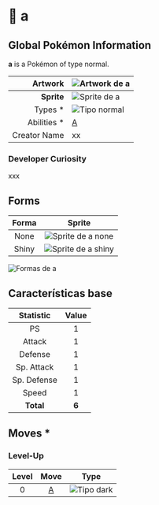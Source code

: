# 🧬 a

## Global Pokémon Information

**a** is a Pokémon of type normal.

| **Artwork** | ![Artwork de a](../../images/pokemon/temporada-1/a.png) |
|---:|---|
| **Sprite** | ![Sprite de a](../../images/pokemon/temporada-1/a-sprite.png) |
|  Types * | ![Tipo normal](../../images/pokemon/tipos/tipo_normal.png) |
|  Abilities * | [A](https://www.wikidex.net/wiki/A) |
| Creator Name | xx |

### Developer Curiosity
xxx

## Forms

| Forma | Sprite |
|:---:|:---:|
| None | ![Sprite de a none](../../images/pokemon/temporada-1/a-sprite-none.png) |
| Shiny | ![Sprite de a shiny](../../images/pokemon/temporada-1/a-sprite-shiny.png) |

![Formas de a](../../images/pokemon/temporada-1/a-formas.png)

## Características base

| Statistic | Value |
|:---:|:---:|
| PS | 1 |
| Attack | 1 |
| Defense | 1 |
| Sp. Attack | 1 |
| Sp. Defense | 1 |
| Speed | 1 |
| **Total** | **6** |

## Moves *

### Level-Up
| Level | Move | Type |
|:---:|:---:|:---:|
| 0 | [A](https://www.wikidex.net/wiki/A) | ![Tipo dark](../../images/pokemon/tipos/tipo_siniestro.png) |
